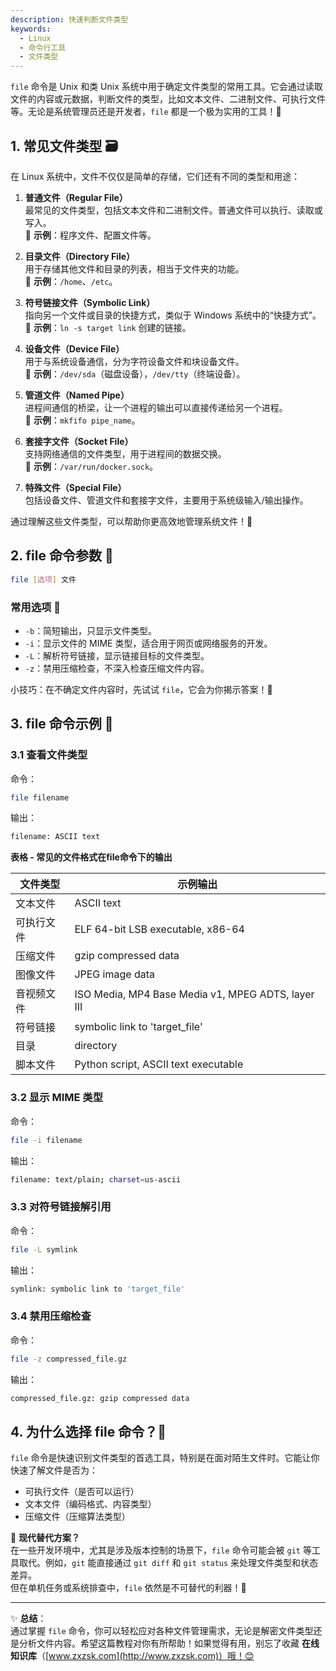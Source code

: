 ```yaml
---
description: 快速判断文件类型
keywords:
  - Linux
  - 命令行工具
  - 文件类型
---
```





`file` 命令是 Unix 和类 Unix 系统中用于确定文件类型的常用工具。它会通过读取文件的内容或元数据，判断文件的类型，比如文本文件、二进制文件、可执行文件等。无论是系统管理员还是开发者，`file` 都是一个极为实用的工具！🌟  

## 1. 常见文件类型 🗃️

在 Linux 系统中，文件不仅仅是简单的存储，它们还有不同的类型和用途：  

1. **普通文件（Regular File）**  
   最常见的文件类型，包括文本文件和二进制文件。普通文件可以执行、读取或写入。  
   🌟 **示例**：程序文件、配置文件等。  

2. **目录文件（Directory File）**  
   用于存储其他文件和目录的列表，相当于文件夹的功能。  
   🌟 **示例**：`/home`、`/etc`。  

3. **符号链接文件（Symbolic Link）**  
   指向另一个文件或目录的快捷方式，类似于 Windows 系统中的“快捷方式”。  
   🌟 **示例**：`ln -s target link` 创建的链接。  

4. **设备文件（Device File）**  
   用于与系统设备通信，分为字符设备文件和块设备文件。  
   🌟 **示例**：`/dev/sda`（磁盘设备），`/dev/tty`（终端设备）。  

5. **管道文件（Named Pipe）**  
   进程间通信的桥梁，让一个进程的输出可以直接传递给另一个进程。  
   🌟 **示例**：`mkfifo pipe_name`。  

6. **套接字文件（Socket File）**  
   支持网络通信的文件类型，用于进程间的数据交换。  
   🌟 **示例**：`/var/run/docker.sock`。  

7. **特殊文件（Special File）**  
   包括设备文件、管道文件和套接字文件，主要用于系统级输入/输出操作。  

通过理解这些文件类型，可以帮助你更高效地管理系统文件！🚀  

## 2. file 命令参数 🔧

```bash
file [选项] 文件
```

### 常用选项 🌟

- `-b`：简短输出，只显示文件类型。  
- `-i`：显示文件的 MIME 类型，适合用于网页或网络服务的开发。  
- `-L`：解析符号链接，显示链接目标的文件类型。  
- `-z`：禁用压缩检查，不深入检查压缩文件内容。  

小技巧：在不确定文件内容时，先试试 `file`，它会为你揭示答案！🧐  

## 3. file 命令示例 🚀

### 3.1 查看文件类型  

命令：

```bash
file filename
```

输出：  

```bash
filename: ASCII text
```

**表格 - 常见的文件格式在file命令下的输出**

| 文件类型     | 示例输出                                |
|--------------|-----------------------------------------|
| 文本文件     | ASCII text                              |
| 可执行文件   | ELF 64-bit LSB executable, x86-64       |
| 压缩文件     | gzip compressed data                    |
| 图像文件     | JPEG image data                         |
| 音视频文件   | ISO Media, MP4 Base Media v1, MPEG ADTS, layer III   |
| 符号链接     | symbolic link to 'target_file'         |
| 目录         | directory                               |
| 脚本文件     | Python script, ASCII text executable    |



### 3.2 显示 MIME 类型  

命令：

```bash
file -i filename
```

输出：  

```bash
filename: text/plain; charset=us-ascii
```

### 3.3 对符号链接解引用  

命令：

```bash
file -L symlink
```

输出：  

```bash
symlink: symbolic link to 'target_file'
```

### 3.4 禁用压缩检查  

命令：

```bash
file -z compressed_file.gz
```

输出：  

```bash
compressed_file.gz: gzip compressed data
```

## 4. 为什么选择 file 命令？🤔

`file` 命令是快速识别文件类型的首选工具，特别是在面对陌生文件时。它能让你快速了解文件是否为：  

- 可执行文件（是否可以运行）  
- 文本文件（编码格式、内容类型）  
- 压缩文件（压缩算法类型）  

🎯 **现代替代方案？**  
在一些开发环境中，尤其是涉及版本控制的场景下，`file` 命令可能会被 `git` 等工具取代。例如，`git` 能直接通过 `git diff` 和 `git status` 来处理文件类型和状态差异。  
但在单机任务或系统排查中，`file` 依然是不可替代的利器！🔧  

---


✨ **总结**：  
通过掌握 `file` 命令，你可以轻松应对各种文件管理需求，无论是解密文件类型还是分析文件内容。希望这篇教程对你有所帮助！如果觉得有用，别忘了收藏 **在线知识库**（[www.zxzsk.com](http://www.zxzsk.com)）哦！😊  